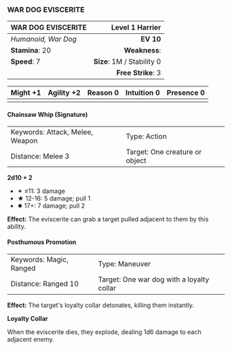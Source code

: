 ### WAR DOG EVISCERITE

| WAR DOG EVISCERITE  |        **Level 1 Harrier** |
| :------------------ | -------------------------: |
| *Humanoid, War Dog* |                  **EV 10** |
| **Stamina**: 20     |              **Weakness**: |
| **Speed**: 7        | **Size**: 1M / Stability 0 |
|                     |         **Free Strike**: 3 |

| **Might** +1 | **Agility** +2 | **Reason** 0 | **Intuition** 0 | **Presence** 0 |
| ------------ | -------------- | ------------ | --------------- | -------------- |
|              |                |              |                 |                |

#### Chainsaw Whip (Signature)

|                                 |                                |
| :------------------------------ | :----------------------------- |
| Keywords: Attack, Melee, Weapon | Type: Action                   |
| Distance: Melee 3               | Target: One creature or object |

**2d10 + 2**

- ✦ ≤11: 3 damage
- ★ 12-16: 5 damage; pull 1
- ✸ 17+: 7 damage; pull 2

**Effect:** The eviscerite can grab a target pulled adjacent to them by this ability.

#### Posthumous Promotion

|                         |                                           |
| :---------------------- | :---------------------------------------- |
| Keywords: Magic, Ranged | Type: Maneuver                            |
| Distance: Ranged 10     | Target: One war dog with a loyalty collar |

**Effect:** The target's loyalty collar detonates, killing them instantly.

**Loyalty Collar**

When the eviscerite dies, they explode, dealing 1d6 damage to each adjacent enemy.
